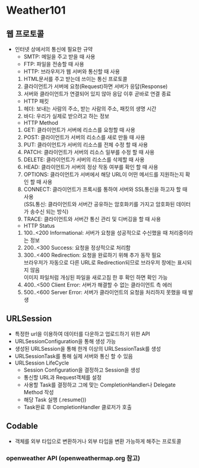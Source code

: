 # Weather101

## 웹 프로토콜
 - 인터넷 상에서의 통신에 필요한 규약
   * SMTP: 메일을 주고 받을 때 사용
   * FTP: 파일을 전송할 때 사용
   * HTTP: 브라우저가 웹 서버와 통신할 때 사용
    1) HTML문서를 주고 받는데 쓰이는 통신 프로토콜
    2) 클라이언트가 서버에 요청(Request)하면 서버가 응답(Response)
    3) 서버와 클라이언트가 연결되어 있지 않아 응답 이후 곧바로 연결 종료
   * HTTP 패킷
    1) 헤더: 보내는 사람의 주소, 받는 사람의 주소, 패킷의 생명 시간
    2) 바디: 우리가 실제로 받으려고 하는 정보
   * HTTP Method
    1) GET: 클라이언트가 서버에 리소스를 요청할 때 사용
    2) POST: 클라이언트가 서버의 리소스를 새로 만들 때 사용
    3) PUT: 클라이언트가 서버의 리소스를 전체 수정 할 때 사용
    4) PATCH: 클라이언트가 서버의 리소스 일부를 수정 할 때 사용
    5) DELETE: 클라이언트가 서버의 리소스를 삭제할 때 사용
    6) HEAD: 클라이언트가 서버의 정상 작동 여부를 확인 할 때 사용
    7) OPTIONS: 클라이언트가 서버에서 해당 URL이 어떤 메서드를 지원하는지 확인 할 때 사용
    8) CONNECT: 클라이언트가 프록시를 통하여 서버와 SSL통신을 하고자 할 때 사용  
       (SSL통신: 클라이언트와 서버간 공유하는 암호화키를 가지고 암호화된 데이터가 송수신 되는 방식)
    10) TRACE: 클라이언트와 서버간 통신 관리 및 디버깅을 할 때 사용
   * HTTP Status
    1) 100..<200 Informational: 서버가 요청을 성공적으로 수신했을 때 처리중이라는 정보
    2) 200..<300 Success: 요청을 정상적으로 처리함
    3) 300..<400 Redirection: 요청을 완료하기 위해 추가 동작 필요  
       브라우저가 자동으로 다른 URL로 Redirection되므로 브라우저 창에는 표시되지 않음  
       이미지 파일처럼 개싱된 파일을 새로고침 한 후 확인 하면 확인 가능
    4) 400..<500 Client Error: 서버가 해결할 수 없는 클라이언트 측 에러
    5) 500..<600 Server Error: 서버가 클라이언트의 요청을 처리하지 못했을 때 발생
   
## URLSession
 - 특정한 url을 이용하여 데이터를 다운하고 업로드하기 위한 API
 - URLSessionConfiguration을 통해 생성 가능
 - 생성된 URLSession을 통해 한개 이상의 URLSessionTask를 생성
 - URLSessionTask를 통해 실제 서버와 통신 할 수 있음
 - URLSession LifeCycle
   * Session Configuration을 결정하고 Session을 생성
   * 통신할 URL과 Request객체를 설정
   * 사용할 Task를 결정하고 그에 맞는 CompletionHandler나 Delegate Method 작성
   * 해당 Task 실행 (.resume())
   * Task완료 후 CompletionHandler 클로저가 호출

## Codable
 - 객체를 외부 타입으로 변환하거나 외부 타입을 변환 가능하게 해주는 프로토콜

### openweather API (openweathermap.org 참고)
